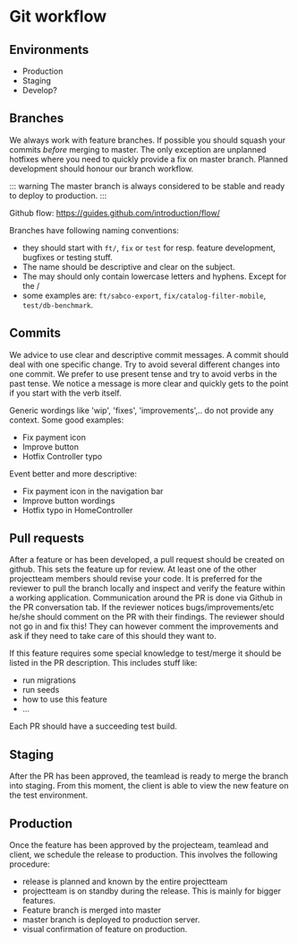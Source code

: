 # Git workflow

## Environments
- Production
- Staging
- Develop?

## Branches
We always work with feature branches. If possible you should squash your commits _before_ merging to master.
The only exception are unplanned hotfixes where you need to quickly provide a fix on master branch. 
Planned development should honour our branch workflow. 


::: warning
The master branch is always considered to be stable and ready to deploy to production. 
:::

Github flow: https://guides.github.com/introduction/flow/

Branches have following naming conventions:
- they should start with `ft/`, `fix` or `test` for resp. feature development, bugfixes or testing stuff. 
- The name should be descriptive and clear on the subject.
- The may should only contain lowercase letters and hyphens. Except for the /
- some examples are: `ft/sabco-export`, `fix/catalog-filter-mobile`, `test/db-benchmark`.

## Commits
We advice to use clear and descriptive commit messages. A commit should deal with one specific change. Try to avoid several different changes into one commit.
We prefer to use present tense and try to avoid verbs in the past tense. We notice a message is more clear and quickly gets to the point if you start with the verb itself.

Generic wordings like 'wip', 'fixes', 'improvements',.. do not provide any context.
Some good examples:
- Fix payment icon
- Improve button
- Hotfix Controller typo

Event better and more descriptive:
- Fix payment icon in the navigation bar
- Improve button wordings
- Hotfix typo in HomeController

## Pull requests
After a feature or has been developed, a pull request should be created on github. This sets the feature up for review. 
At least one of the other projectteam members should revise your code. It is preferred for the reviewer to pull
the branch locally and inspect and verify the feature within a working application. Communication around the 
PR is done via Github in the PR conversation tab. If the reviewer notices bugs/improvements/etc he/she should comment on 
the PR with their findings. The reviewer should not go in and fix this! They can however comment the improvements and 
ask if they need to take care of this should they want to. 

If this feature requires some special knowledge to test/merge it should be listed in the PR description. This includes stuff like:
- run migrations
- run seeds
- how to use this feature
- ...

Each PR should have a succeeding test build.

## Staging
After the PR has been approved, the teamlead is ready to merge the branch into staging. From this moment, the client
is able to view the new feature on the test environment.
 
## Production
Once the feature has been approved by the projecteam, teamlead and client, we schedule the release to production.
This involves the following procedure:
- release is planned and known by the entire projectteam
- projectteam is on standby during the release. This is mainly for bigger features.
- Feature branch is merged into master
- master branch is deployed to production server.
- visual confirmation of feature on production.
